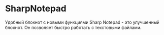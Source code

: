 # SharpNotepad
Удобный блокнот с новыми функциями
Sharp Notepad - это улучшенный блокнот. Он позволяет быстро работать с текстовыми файлами.
